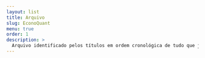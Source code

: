 ```yaml
---
layout: list
title: Arquivo
slug: EconoQuant
menu: true
order: 1
description: >
  Arquivo identificado pelos títulos em ordem cronológica de tudo que já foi produzido no EconoQuant.
---
```

